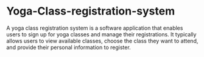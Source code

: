 # Yoga-Class-registration-system
A yoga class registration system is a software application that enables users to sign up for yoga classes and manage their registrations. It typically allows users to view available classes, choose the class they want to attend, and provide their personal information to register. 
